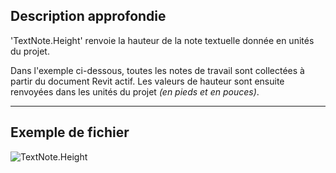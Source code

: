 ## Description approfondie
'TextNote.Height' renvoie la hauteur de la note textuelle donnée en unités du projet.

Dans l'exemple ci-dessous, toutes les notes de travail sont collectées à partir du document Revit actif. Les valeurs de hauteur sont ensuite renvoyées dans les unités du projet _(en pieds et en pouces)_.

___
## Exemple de fichier

![TextNote.Height](./Revit.Elements.TextNote.Height_img.jpg)

